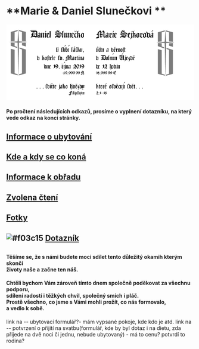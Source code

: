#                                               **Marie & Daniel Slunečkovi **
![](./header.png)

#### Po pročtení následujících odkazů, prosíme o vyplnení dotazníku, na který vede odkaz na konci stránky.

## [Informace o ubytování](./TheHood.md)
## [Kde a kdy se co koná](./Plan.md)
##
## [Informace k obřadu](./Gnosis.md)
## [Zvolena čtení](./Scripta.md)
##
## [Fotky](./Photo.md)
##

## ![#f03c15](https://placehold.it/15/f03c15/000000?text=+) [Dotazník]()
##

#### Těšíme se, že s námi budete moci sdílet tento důležitý okamih kterým skončí<br/>životy naše a začne ten náš.

#### Chtěli bychom Vám zároveň tímto dnem společně poděkovat za všechnu podporu,<br/>sdílení radostí i těžkých chvil, společný smích i pláč.<br/>Prostě všechno, co jsme s Vámi mohli prožít, co nás formovalo,<br/>a vedlo k sobě.

link na -- ubytovací formulář?- mám vypsané pokoje, kde kdo je atd.
link na -- potvrzení o přijití na svatbu(formulář, kde by byl dotaz i na dietu, zda přijede na dvě noci či jednu, nebude ubytovaný) - má to cenu? potvrdí to rodina?

